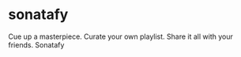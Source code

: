 # sonatafy
Cue up a masterpiece. Curate your own playlist. Share it all with your friends. Sonatafy
